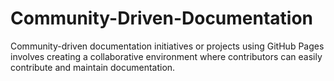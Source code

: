 # Community-Driven-Documentation
Community-driven documentation initiatives or projects using GitHub Pages involves creating a collaborative environment where contributors can easily contribute and maintain documentation.
